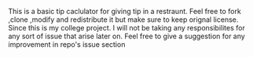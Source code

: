 This is a basic tip caclulator for giving tip in  a restraunt. Feel free to fork ,clone ,modify and redistribute it but make sure to keep orignal license. Since this is my college project.
I will not be taking any responsibilites for any sort of issue that arise later on. Feel free to give a suggestion for any improvement in repo's issue section
